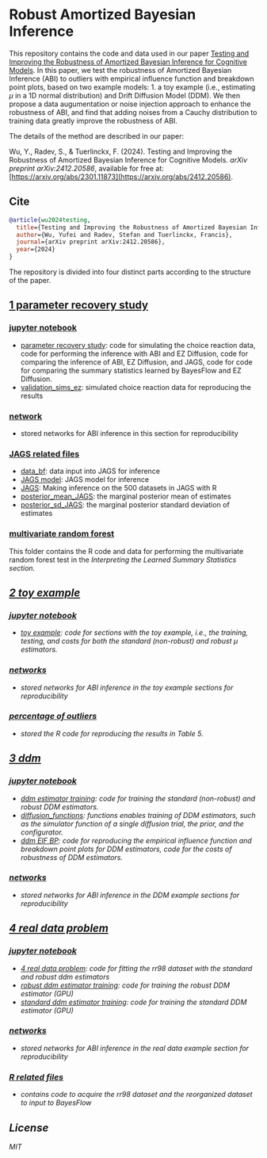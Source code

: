 # Robust Amortized Bayesian Inference



This repository contains the code and data used in our paper [Testing and Improving the Robustness of Amortized Bayesian Inference for Cognitive Models](https://arxiv.org/abs/2412.20586). In this paper, we test the robustness of Amortized Bayesian Inference (ABI) to outliers with empirical influence function and breakdown point plots, based on two example models: 1. a toy example (i.e., estimating $\mu$ in a 1D normal distribution) and Drift Diffusion Model (DDM). We then propose a data augumentation or noise injection approach to enhance the robustness of ABI, and find that adding noises from a Cauchy distribution to training data greatly improve the robustness of ABI.

The details of the method are described in our paper:

Wu, Y., Radev, S., & Tuerlinckx, F. (2024). Testing and Improving the Robustness of Amortized Bayesian Inference for Cognitive Models. 
<em>arXiv preprint arXiv:2412.20586</em>, available for free at: [https://arxiv.org/abs/2301.11873](https://arxiv.org/abs/2412.20586).

## Cite

```bibtex
@article{wu2024testing,
  title={Testing and Improving the Robustness of Amortized Bayesian Inference for Cognitive Models},
  author={Wu, Yufei and Radev, Stefan and Tuerlinckx, Francis},
  journal={arXiv preprint arXiv:2412.20586},
  year={2024}
}
```

The repository is divided into four distinct parts according to the structure of the paper.
## [1 parameter recovery study](1%parameter%recovery%study)

### [jupyter notebook](1%parameter%recovery%study/notebook)
- [parameter recovery study](1%parameter%recovery%study/notebook/parameter%recovery%study.ipynb): code for simulating the choice reaction data, code for performing the inference with ABI and EZ Diffusion, code for comparing the inference of ABI, EZ Diffusion, and JAGS, code for code for comparing the summary statistics learned by BayesFlow and EZ Diffusion.
- [validation_sims_ez](1%parameter%recovery%study/notebook/validation_sims_ez): simulated choice reaction data for reproducing the results

### [network](1%parameter%recovery%study/networks)
- stored networks for ABI inference in this section for reproducibility

### [JAGS related files](1%parameter%recovery%study/JAGS%related%files)
- [data_bf](1%parameter%recovery%study/JAGS%related%files/data_bf.txt): data input into JAGS for inference
- [JAGS model](1%parameter%recovery%study/JAGS%related%files/JAGS%model.txt): JAGS model for inference
- [JAGS](1%parameter%recovery%study/JAGS%related%files/JAGS.R): Making inference on the 500 datasets in JAGS with R
- [posterior_mean_JAGS](1%parameter%recovery%study/JAGS%related%files/posterior_mean_JAGS.txt): the marginal posterior mean of estimates
- [posterior_sd_JAGS](1%parameter%recovery%study/JAGS%related%files/posterior_sd_JAGS.txt): the marginal posterior standard deviation of estimates

### [multivariate random forest](1%parameter%recovery%study/multivariate%random%forest)
This folder contains the R code and data for performing the multivariate random forest test in the <em>Interpreting the Learned Summary Statistics<em> section.

## [2 toy example](2%toy%example)

### [jupyter notebook](2%toy%example/notebook)
- [toy example](2%toy%example/notebook/toy%example.ipynb): code for sections with the toy example, i.e., the training, testing, and costs for both the standard (non-robust) and robust $\mu$ estimators.

### [networks](2%toy%example/networks)
- stored networks for ABI inference in the toy example sections for reproducibility

### [percentage of outliers](2%toy%example/Percentage%of%outliers.R)
- stored the R code for reproducing the results in Table 5.

## [3 ddm](3%ddm)

### [jupyter notebook](3%ddm/notebooks)
- [ddm estimator training](3%ddm/notebooks/ddm%estimator%training.ipynb): code for training the standard (non-robust) and robust DDM estimators.
- [diffusion_functions](3%ddm/notebooks/diffusion_functions.py): functions enables training of DDM estimators, such as the simulator function of a single diffusion trial, the prior, and the configurator.
- [ddm EIF BP](3%ddm/notebooks/ddm%EIF%BP.ipynb): code for reproducing the empirical influence function and breakdown point plots for DDM estimators, code for the costs of robustness of DDM estimators.

### [networks](3%ddm/networks)
- stored networks for ABI inference in the DDM example sections for reproducibility

## [4 real data problem](4%real%data%problem)

### [jupyter notebook](4%real%data%problem/notebook)
- [4 real data problem](4%real%data%problem/notebook/4%real%data%problem.ipynb): code for fitting the <em>rr98<em> dataset with the standard and robust ddm estimators
- [robust ddm estimator training](4%real%data%problem/notebook/robust%ddm%estimator%training.ipynb): code for training the robust DDM estimator (GPU) 
- [standard ddm estimator training](4%real%data%problem/notebook/standard%ddm%estimator%training.ipynb): code for training the standard DDM estimator (GPU) 

### [networks](4%real%data%problem/network)
- stored networks for ABI inference in the real data example section for reproducibility

### [R related files](4%real%data%problem/R%related%files)
- contains code to acquire the <em>rr98<em> dataset and the reorganized dataset to input to BayesFlow

## License

MIT
